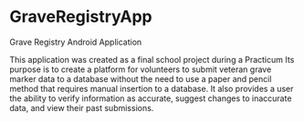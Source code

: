 # GraveRegistryApp
Grave Registry Android Application

This application was created as a final school project during a Practicum
Its purpose is to create a platform for volunteers to submit veteran grave marker data to a database without the need to use
a paper and pencil method that requires manual insertion to a database. It also provides a user the ability
to verify information as accurate, suggest changes to inaccurate data, and view their past submissions.

